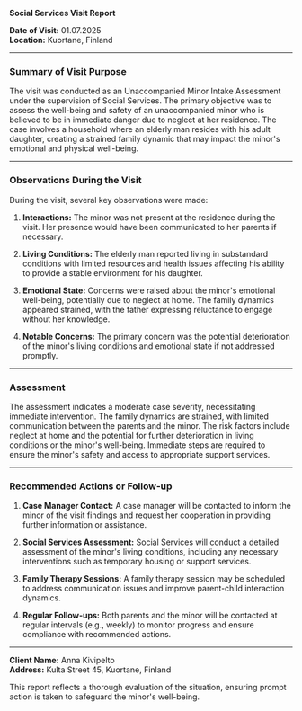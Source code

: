

**Social Services Visit Report**

**Date of Visit:** 01.07.2025  
**Location:** Kuortane, Finland  

---

### **Summary of Visit Purpose**

The visit was conducted as an Unaccompanied Minor Intake Assessment under the supervision of Social Services. The primary objective was to assess the well-being and safety of an unaccompanied minor who is believed to be in immediate danger due to neglect at her residence. The case involves a household where an elderly man resides with his adult daughter, creating a strained family dynamic that may impact the minor's emotional and physical well-being.

---

### **Observations During the Visit**

During the visit, several key observations were made:

1. **Interactions:** The minor was not present at the residence during the visit. Her presence would have been communicated to her parents if necessary.
   
2. **Living Conditions:** The elderly man reported living in substandard conditions with limited resources and health issues affecting his ability to provide a stable environment for his daughter.

3. **Emotional State:** Concerns were raised about the minor's emotional well-being, potentially due to neglect at home. The family dynamics appeared strained, with the father expressing reluctance to engage without her knowledge.

4. **Notable Concerns:** The primary concern was the potential deterioration of the minor's living conditions and emotional state if not addressed promptly.

---

### **Assessment**

The assessment indicates a moderate case severity, necessitating immediate intervention. The family dynamics are strained, with limited communication between the parents and the minor. The risk factors include neglect at home and the potential for further deterioration in living conditions or the minor's well-being. Immediate steps are required to ensure the minor's safety and access to appropriate support services.

---

### **Recommended Actions or Follow-up**

1. **Case Manager Contact:** A case manager will be contacted to inform the minor of the visit findings and request her cooperation in providing further information or assistance.

2. **Social Services Assessment:** Social Services will conduct a detailed assessment of the minor's living conditions, including any necessary interventions such as temporary housing or support services.

3. **Family Therapy Sessions:** A family therapy session may be scheduled to address communication issues and improve parent-child interaction dynamics.

4. **Regular Follow-ups:** Both parents and the minor will be contacted at regular intervals (e.g., weekly) to monitor progress and ensure compliance with recommended actions.

---

**Client Name:** Anna Kivipelto  
**Address:** Kulta Street 45, Kuortane, Finland  

This report reflects a thorough evaluation of the situation, ensuring prompt action is taken to safeguard the minor's well-being.